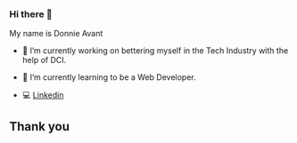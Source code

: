 ### Hi there 👋

My name is Donnie Avant

- 🔭 I’m currently working on bettering myself in the Tech Industry with the help of DCI.

- 🌱 I’m currently learning to be a Web Developer.

- :computer: [Linkedin](https://www.linkedin.com/in/donnie-r-avant/)

## Thank you




<!--
**Dnnavant/Dnnavant** is a ✨ _special_ ✨ repository because its `README.md` (this file) appears on your GitHub profile.

Here are some ideas to get you started:

- 🔭 I’m currently working on ...
- 🌱 I’m currently learning ...
- 👯 I’m looking to collaborate on ...
- 🤔 I’m looking for help with ...
- 💬 Ask me about ...
- 📫 How to reach me: ...
- 😄 Pronouns: ...
- ⚡ Fun fact: ...
-->
